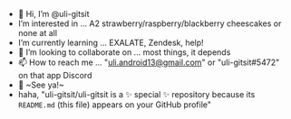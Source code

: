 - 🤪 Hi, I’m @uli-gitsit
-  I’m interested in ... A2 strawberry/raspberry/blackberry cheescakes or none at all
-  I’m currently learning ... EXALATE, Zendesk, help!
- 💞️ I’m looking to collaborate on ... most things, it depends
- 📫 How to reach me ... "uli.android13@gmail.com" or "uli-gitsit#5472" on that app Discord
- 💜 ~See ya!~
- haha, "uli-gitsit/uli-gitsit is a ✨ special ✨ repository because its `README.md` (this file) appears on your GitHub profile"
<!---
uli-gitsit/uli-gitsit is a ✨ special ✨ repository because its `README.md` (this file) appears on your GitHub profile.
You can click the Preview link to take a look at your changes.
--->
